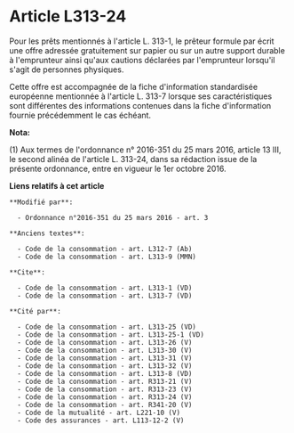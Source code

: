 # Article L313-24

Pour les prêts mentionnés à l'article L. 313-1, le prêteur formule par écrit une offre adressée gratuitement sur papier ou
sur un autre support durable à l'emprunteur ainsi qu'aux cautions déclarées par l'emprunteur lorsqu'il s'agit de personnes
physiques. 

Cette offre est accompagnée de la fiche d'information standardisée européenne mentionnée à l'article L. 313-7 lorsque ses
caractéristiques sont différentes des informations contenues dans la fiche d'information fournie précédemment le cas échéant.

**Nota:**

(1) Aux termes de l'ordonnance n° 2016-351 du 25 mars 2016, article  13 III, le second alinéa de l'article L. 313-24, dans sa
rédaction issue  de la présente ordonnance, entre en vigueur le 1er octobre 2016.

**Liens relatifs à cet article**

	**Modifié par**:

	  - Ordonnance n°2016-351 du 25 mars 2016 - art. 3

	**Anciens textes**:

	  - Code de la consommation - art. L312-7 (Ab)
	  - Code de la consommation - art. L313-9 (MMN)

	**Cite**:

	  - Code de la consommation - art. L313-1 (VD)
	  - Code de la consommation - art. L313-7 (VD)

	**Cité par**:

	  - Code de la consommation - art. L313-25 (VD)
	  - Code de la consommation - art. L313-25-1 (VD)
	  - Code de la consommation - art. L313-26 (V)
	  - Code de la consommation - art. L313-30 (V)
	  - Code de la consommation - art. L313-31 (V)
	  - Code de la consommation - art. L313-32 (V)
	  - Code de la consommation - art. L313-8 (VD)
	  - Code de la consommation - art. R313-21 (V)
	  - Code de la consommation - art. R313-23 (V)
	  - Code de la consommation - art. R313-24 (V)
	  - Code de la consommation - art. R341-20 (V)
	  - Code de la mutualité - art. L221-10 (V)
	  - Code des assurances - art. L113-12-2 (V)
